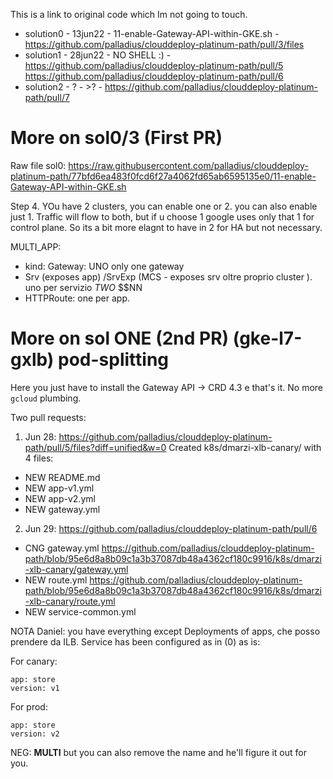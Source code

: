 This is a link to original code which Im not going to touch.


* solution0 - 13jun22 - 11-enable-Gateway-API-within-GKE.sh - https://github.com/palladius/clouddeploy-platinum-path/pull/3/files
* solution1 - 28jun22 - NO SHELL :) - https://github.com/palladius/clouddeploy-platinum-path/pull/5 https://github.com/palladius/clouddeploy-platinum-path/pull/6
* solution2 - ? - >? - https://github.com/palladius/clouddeploy-platinum-path/pull/7

# More on sol0/3 (First PR)

Raw file sol0: https://raw.githubusercontent.com/palladius/clouddeploy-platinum-path/77bfd6ea483f0fcd6f27a4062fd65ab6595135e0/11-enable-Gateway-API-within-GKE.sh

Step 4. YOu have 2 clusters, you can enable one or 2. you can also enable just 1.
Traffic will flow to both, but if u choose 1 google uses only that 1 for control plane.
So its a bit more elagnt to have in 2 for HA but not necessary.

MULTI_APP:
* kind: Gateway: UNO only one gateway
* Srv (exposes app) /SrvExp (MCS - exposes srv oltre proprio cluster ). uno per servizio _TWO_ $$NN
* HTTPRoute: one per app.

# More on sol ONE (2nd PR) (gke-l7-gxlb) pod-splitting

Here you just have to install the Gateway API -> CRD 4.3 e that's it.
No more `gcloud` plumbing.

Two pull requests:

1. Jun 28: https://github.com/palladius/clouddeploy-platinum-path/pull/5/files?diff=unified&w=0 Created k8s/dmarzi-xlb-canary/ with 4 files:

* NEW README.md
* NEW app-v1.yml
* NEW app-v2.yml
* NEW gateway.yml

2. Jun 29: https://github.com/palladius/clouddeploy-platinum-path/pull/6

* CNG gateway.yml https://github.com/palladius/clouddeploy-platinum-path/blob/95e6d8a8b09c1a3b37087db48a4362cf180c9916/k8s/dmarzi-xlb-canary/gateway.yml
* NEW route.yml https://github.com/palladius/clouddeploy-platinum-path/blob/95e6d8a8b09c1a3b37087db48a4362cf180c9916/k8s/dmarzi-xlb-canary/route.yml
* NEW service-common.yml


NOTA Daniel: you have everything except Deployments of apps, che posso prendere da ILB.
Service has been configured as in (0) as is:

For canary:

    app: store
    version: v1

For prod:

    app: store
    version: v2

NEG: __MULTI__ but you can also remove the name and he'll figure it out for you.
